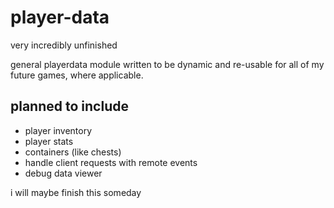 # player-data
very incredibly unfinished

general playerdata module written to be dynamic and re-usable for all of my future games, where applicable.

## planned to include
- player inventory
- player stats
- containers (like chests)
- handle client requests with remote events
- debug data viewer

i will maybe finish this someday

